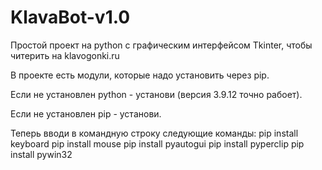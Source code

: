 # KlavaBot-v1.0
Простой проект на python с графическим интерфейсом Tkinter, чтобы читерить на klavogonki.ru

В проекте есть модули, которые надо установить через pip.


Если не установлен python - установи (версия 3.9.12 точно рабоет).

Если не установлен pip - установи.


Теперь вводи в командную строку следующие команды:
pip install keyboard 
pip install mouse 
pip install pyautogui 
pip install pyperclip 
pip install pywin32 
